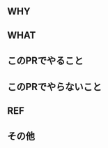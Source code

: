 <!-- このPRに関連するissue番号を'close'に続いて記入してください e.g. close #100 -->

## WHY

## WHAT

<!-- スコープを明確にする -->

## このPRでやること

<!-- このPRでやることを記載する -->

## このPRでやらないこと

<!-- このPRでやらないことを記載する -->

## REF

<!-- 参考にしたURLなど -->

## その他

<!-- その他、補足事項があれば記載する -->
